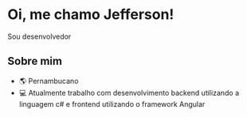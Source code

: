# Oi, me chamo Jefferson! 
Sou desenvolvedor

## Sobre mim
* 🌎 Pernambucano
* 💻 Atualmente trabalho com desenvolvimento backend utilizando a linguagem c# e frontend utilizando o framework Angular
